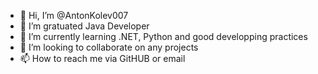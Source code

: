 - 👋 Hi, I’m @AntonKolev007
- 👀 I’m gratuated Java Developer
- 🌱 I’m currently learning .NET, Python and good developping practices
- 💞️ I’m looking to collaborate on any projects
- 📫 How to reach me via GitHUB or email

<!---
AntonKolev007/AntonKolev007 is a ✨ special ✨ repository because its `README.md` (this file) appears on your GitHub profile.
You can click the Preview link to take a look at your changes.
--->
